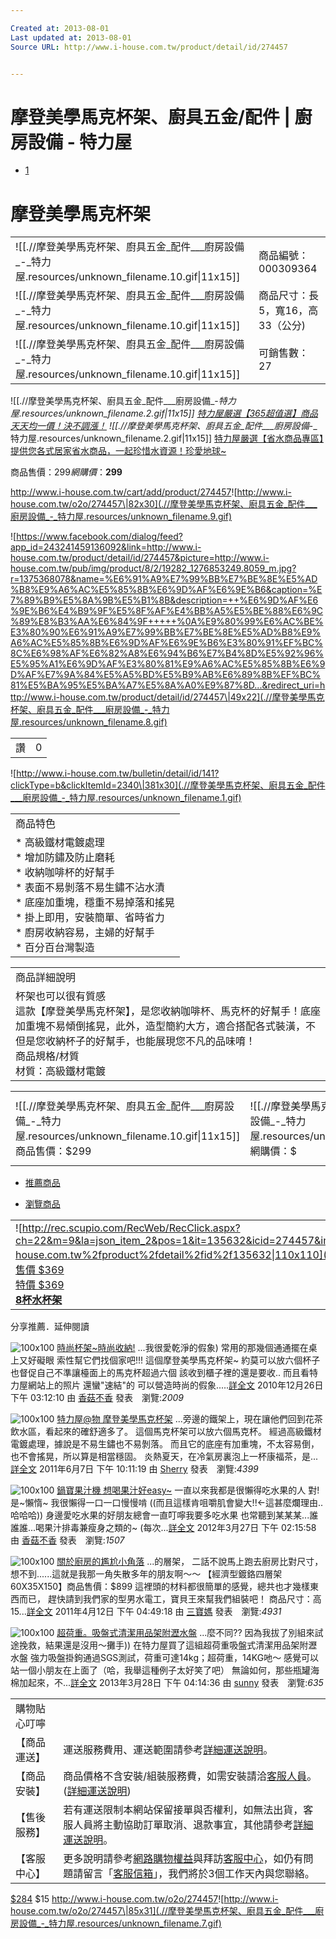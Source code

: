 ```yaml
---

Created at: 2013-08-01
Last updated at: 2013-08-01
Source URL: http://www.i-house.com.tw/product/detail/id/274457


---
```


# 摩登美學馬克杯架、廚具五金/配件 | 廚房設備 - 特力屋


* [1](http://cdn.i-house.com.tw/pub/img/product/8/2/19282_1276853249.8059_b.jpg)

# 摩登美學馬克杯架

|     |     |
| --- | --- |
| ![[.//摩登美學馬克杯架、廚具五金_配件___廚房設備_-_特力屋.resources/unknown_filename.10.gif\\|11x15]] | 商品編號：000309364 |
| ![[.//摩登美學馬克杯架、廚具五金_配件___廚房設備_-_特力屋.resources/unknown_filename.10.gif\\|11x15]] | 商品尺寸：長5，寬16，高33（公分) |
| ![[.//摩登美學馬克杯架、廚具五金_配件___廚房設備_-_特力屋.resources/unknown_filename.10.gif\\|11x15]] | 可銷售數：27 |

![[.//摩登美學馬克杯架、廚具五金_配件___廚房設備_-_特力屋.resources/unknown_filename.2.gif\|11x15]] [特力屋嚴選【365超值選】商品天天均一價！決不調漲！](http://www.i-house.com.tw/365days)
![[.//摩登美學馬克杯架、廚具五金_配件___廚房設備_-_特力屋.resources/unknown_filename.2.gif\|11x15]] [特力屋嚴選【省水商品專區】提供您各式居家省水商品，一起珍惜水資源！珍愛地球~](http://www.i-house.com.tw/edm/index/id/4)

商品售價：$299網購價：$**299**

<http://www.i-house.com.tw/cart/add/product/274457>![http://www.i-house.com.tw/o2o/274457\|82x30](.//摩登美學馬克杯架、廚具五金_配件___廚房設備_-_特力屋.resources/unknown_filename.9.gif)

![https://www.facebook.com/dialog/feed?app_id=243241459136092&link=http://www.i-house.com.tw/product/detail/id/274457&picture=http://www.i-house.com.tw/pub/img/product/8/2/19282_1276853249.8059_m.jpg?r=1375368078&name=%E6%91%A9%E7%99%BB%E7%BE%8E%E5%AD%B8%E9%A6%AC%E5%85%8B%E6%9D%AF%E6%9E%B6&caption=%E7%89%B9%E5%8A%9B%E5%B1%8B&description=++%E6%9D%AF%E6%9E%B6%E4%B9%9F%E5%8F%AF%E4%BB%A5%E5%BE%88%E6%9C%89%E8%B3%AA%E6%84%9F+++++%0A%E9%80%99%E6%AC%BE%E3%80%90%E6%91%A9%E7%99%BB%E7%BE%8E%E5%AD%B8%E9%A6%AC%E5%85%8B%E6%9D%AF%E6%9E%B6%E3%80%91%EF%BC%8C%E6%98%AF%E6%82%A8%E6%94%B6%E7%B4%8D%E5%92%96%E5%95%A1%E6%9D%AF%E3%80%81%E9%A6%AC%E5%85%8B%E6%9D%AF%E7%9A%84%E5%A5%BD%E5%B9%AB%E6%89%8B%EF%BC%81%E5%BA%95%E5%BA%A7%E5%8A%A0%E9%87%8D...&redirect_uri=http://www.i-house.com.tw/product/detail/id/274457\|49x22](.//摩登美學馬克杯架、廚具五金_配件___廚房設備_-_特力屋.resources/unknown_filename.8.gif)

|     |     |
| --- | --- |
| 讚   | 0   |

![http://www.i-house.com.tw/bulletin/detail/id/141?clickType=b&clickItemId=2340\|381x30](.//摩登美學馬克杯架、廚具五金_配件___廚房設備_-_特力屋.resources/unknown_filename.1.gif)

|     |
| --- |
| 商品特色 |
| * 高級鐵材電鍍處理<br>* 增加防鏽及防止磨耗<br>* 收納咖啡杯的好幫手<br>* 表面不易剝落不易生鏽不沾水漬<br>* 底座加重塊，穩重不易掉落和搖晃<br>* 掛上即用，安裝簡單、省時省力<br>* 廚房收納容易，主婦的好幫手<br>* 百分百台灣製造 |

|     |
| --- |
| 商品詳細說明 |
| 杯架也可以很有質感<br>這款【摩登美學馬克杯架】，是您收納咖啡杯、馬克杯的好幫手！底座加重塊不易傾倒搖晃，此外，造型簡約大方，適合搭配各式裝潢，不但是您收納杯子的好幫手，也能展現您不凡的品味唷！<br>商品規格/材質<br>材質：高級鐵材電鍍 |

|     |     |     |     |     |     |
| --- | --- | --- | --- | --- | --- |
| ![[.//摩登美學馬克杯架、廚具五金_配件___廚房設備_-_特力屋.resources/unknown_filename.10.gif\\|11x15]]商品售價：$299 | ![[.//摩登美學馬克杯架、廚具五金_配件___廚房設備_-_特力屋.resources/unknown_filename.2.gif\\|11x15]]網購價：$ | **299** | <http://www.i-house.com.tw/cart/add/product/274457> | ![http://www.i-house.com.tw/o2o/274457\|82x30](.//摩登美學馬克杯架、廚具五金_配件___廚房設備_-_特力屋.resources/unknown_filename.9.gif\) |     |

* [推薦商品](http://www.i-house.com.tw/product/detail/id/274457#recommendTab1)

* [瀏覽商品](http://www.i-house.com.tw/product/detail/id/274457#recommendTab2)

|     |     |     |     |     |
| --- | --- | --- | --- | --- |
| ![http://rec.scupio.com/RecWeb/RecClick.aspx?ch=22&m=9&la=json_item_2&pos=1&it=135632&icid=274457&imk=u_22_201308012241332348830653i2&cc=f51f5ce7a318e3&vpt=2&u=http%3a%2f%2fwww.i-house.com.tw%2fproduct%2fdetail%2fid%2f135632\|110x110](.//摩登美學馬克杯架、廚具五金_配件___廚房設備_-_特力屋.resources/unknown_filename.6.jpeg\)<br>[售價 $369<br>特價 $369](http://rec.scupio.com/RecWeb/RecClick.aspx?ch=22&m=9&la=json_item_2&pos=1&it=135632&icid=274457&imk=u_22_201308012241332348830653i2&cc=f51f5ce7a318e3&vpt=2&u=http%3a%2f%2fwww.i-house.com.tw%2fproduct%2fdetail%2fid%2f135632)<br>[**8杯水杯架**](http://rec.scupio.com/RecWeb/RecClick.aspx?ch=22&m=9&la=json_item_2&pos=1&it=135632&icid=274457&imk=u_22_201308012241332348830653i2&cc=f51f5ce7a318e3&vpt=2&u=http%3a%2f%2fwww.i-house.com.tw%2fproduct%2fdetail%2fid%2f135632) | ![http://rec.scupio.com/RecWeb/RecClick.aspx?ch=22&m=9&la=json_item_2&pos=2&it=459157&icid=274457&imk=u_22_201308012241332348830653i2&cc=f51f5ce7a318e3&vpt=2&u=http%3a%2f%2fwww.i-house.com.tw%2fproduct%2fdetail%2fid%2f459157\|110x110](.//摩登美學馬克杯架、廚具五金_配件___廚房設備_-_特力屋.resources/unknown_filename.3.jpeg\)<br>[售價 $399<br>特價 $399](http://rec.scupio.com/RecWeb/RecClick.aspx?ch=22&m=9&la=json_item_2&pos=2&it=459157&icid=274457&imk=u_22_201308012241332348830653i2&cc=f51f5ce7a318e3&vpt=2&u=http%3a%2f%2fwww.i-house.com.tw%2fproduct%2fdetail%2fid%2f459157)<br>[**DESLON 德世朗不銹鋼 ...**](http://rec.scupio.com/RecWeb/RecClick.aspx?ch=22&m=9&la=json_item_2&pos=2&it=459157&icid=274457&imk=u_22_201308012241332348830653i2&cc=f51f5ce7a318e3&vpt=2&u=http%3a%2f%2fwww.i-house.com.tw%2fproduct%2fdetail%2fid%2f459157) | ![http://rec.scupio.com/RecWeb/RecClick.aspx?ch=22&m=9&la=json_item_2&pos=3&it=157529&icid=274457&imk=u_22_201308012241332348830653i2&cc=f51f5ce7a318e3&vpt=2&u=http%3a%2f%2fwww.i-house.com.tw%2fproduct%2fdetail%2fid%2f157529\|110x110](.//摩登美學馬克杯架、廚具五金_配件___廚房設備_-_特力屋.resources/unknown_filename.jpeg\)<br>[售價 $399<br>特價 $399](http://rec.scupio.com/RecWeb/RecClick.aspx?ch=22&m=9&la=json_item_2&pos=3&it=157529&icid=274457&imk=u_22_201308012241332348830653i2&cc=f51f5ce7a318e3&vpt=2&u=http%3a%2f%2fwww.i-house.com.tw%2fproduct%2fdetail%2fid%2f157529)<br>[**不鏽鋼清潔用品置物架**](http://rec.scupio.com/RecWeb/RecClick.aspx?ch=22&m=9&la=json_item_2&pos=3&it=157529&icid=274457&imk=u_22_201308012241332348830653i2&cc=f51f5ce7a318e3&vpt=2&u=http%3a%2f%2fwww.i-house.com.tw%2fproduct%2fdetail%2fid%2f157529) | ![http://rec.scupio.com/RecWeb/RecClick.aspx?ch=22&m=9&la=json_item_2&pos=4&it=245817&icid=274457&imk=u_22_201308012241332348830653i2&cc=f51f5ce7a318e3&vpt=2&u=http%3a%2f%2fwww.i-house.com.tw%2fproduct%2fdetail%2fid%2f245817\|110x110](.//摩登美學馬克杯架、廚具五金_配件___廚房設備_-_特力屋.resources/unknown_filename.5.jpeg\)<br>[售價 $799<br>特價 $799](http://rec.scupio.com/RecWeb/RecClick.aspx?ch=22&m=9&la=json_item_2&pos=4&it=245817&icid=274457&imk=u_22_201308012241332348830653i2&cc=f51f5ce7a318e3&vpt=2&u=http%3a%2f%2fwww.i-house.com.tw%2fproduct%2fdetail%2fid%2f245817)<br>[**超荷重吸盤雙層萬用活動置物 ...**](http://rec.scupio.com/RecWeb/RecClick.aspx?ch=22&m=9&la=json_item_2&pos=4&it=245817&icid=274457&imk=u_22_201308012241332348830653i2&cc=f51f5ce7a318e3&vpt=2&u=http%3a%2f%2fwww.i-house.com.tw%2fproduct%2fdetail%2fid%2f245817) | ![http://rec.scupio.com/RecWeb/RecClick.aspx?ch=22&m=9&la=json_item_2&pos=5&it=99341&icid=274457&imk=u_22_201308012241332348830653i2&cc=f51f5ce7a318e3&vpt=2&u=http%3a%2f%2fwww.i-house.com.tw%2fproduct%2fdetail%2fid%2f99341\|110x110](.//摩登美學馬克杯架、廚具五金_配件___廚房設備_-_特力屋.resources/unknown_filename.4.jpeg\)<br>[售價 $2705<br>特價 $2705](http://rec.scupio.com/RecWeb/RecClick.aspx?ch=22&m=9&la=json_item_2&pos=5&it=99341&icid=274457&imk=u_22_201308012241332348830653i2&cc=f51f5ce7a318e3&vpt=2&u=http%3a%2f%2fwww.i-house.com.tw%2fproduct%2fdetail%2fid%2f99341)<br>[**味美ST廚用雙層置物架**](http://rec.scupio.com/RecWeb/RecClick.aspx?ch=22&m=9&la=json_item_2&pos=5&it=99341&icid=274457&imk=u_22_201308012241332348830653i2&cc=f51f5ce7a318e3&vpt=2&u=http%3a%2f%2fwww.i-house.com.tw%2fproduct%2fdetail%2fid%2f99341) |

分享推薦．延伸閱讀

![100x100](http://www.sharer.com.tw/upload/member/889/122602411482479_m.jpg)
[時尚杯架~時尚收納!](http://www.sharer.com.tw/article/contents.aspx?article_id=657&cookie=false)
...我很愛乾淨的假象) 常用的那幾個通通擺在桌上又好礙眼 索性幫它們找個家吧!!! 這個摩登美學馬克杯架~ 約莫可以放六個杯子 也督促自己不準讓檯面上的馬克杯超過六個 該收到櫃子裡的還是要收.. 而且看特力屋網站上的照片 還蠻"速結"的 可以營造時尚的假象.....[詳全文](http://www.sharer.com.tw/article/contents.aspx?article_id=657&cookie=false)
2010年12月26日 下午 03:12:10 由 [香菇不香](http://www.sharer.com.tw/article/contents.aspx?article_id=657&cookie=false) 發表　瀏覽:_2009_

![100x100](http://www.sharer.com.tw/upload/member/821/060706112943203_m.jpg)
[特力屋@物 摩登美學馬克杯架](http://www.sharer.com.tw/article/contents.aspx?article_id=1384&cookie=false)
...旁邊的鐵架上，現在讓他們回到花茶飲水區，看起來的確舒適多了。 這個馬克杯架可以放六個馬克杯。 經過高級鐵材電鍍處理，據說是不易生鏽也不易剝落。 而且它的底座有加重塊，不太容易倒，也不會搖晃，所以算是相當穩固。 炎熱夏天，在冷氣房裏泡上一杯康福茶，是...[詳全文](http://www.sharer.com.tw/article/contents.aspx?article_id=1384&cookie=false)
2011年6月7日 下午 10:11:19 由 [Sherry](http://www.sharer.com.tw/article/contents.aspx?article_id=1384&cookie=false) 發表　瀏覽:_4399_

![100x100](http://www.sharer.com.tw/upload/member/889/032712243177248_m.JPG)
[鍋寶果汁機 想喝果汁好easy~](http://www.sharer.com.tw/article/contents.aspx?article_id=2384&cookie=false)
一直以來我都是很懶得吃水果的人 對!是~懶惰~ 我很懶得一口一口慢慢啃 ((而且這樣肯咀嚼肌會變大!!←這甚麼爛理由..哈哈哈)) 身邊愛吃水果的好朋友總會一直叮嚀我要多吃水果 也常聽到某某某...誰誰誰...喝果汁排毒兼瘦身之類的~ (每次...[詳全文](http://www.sharer.com.tw/article/contents.aspx?article_id=2384&cookie=false)
2012年3月27日 下午 02:15:58 由 [香菇不香](http://www.sharer.com.tw/article/contents.aspx?article_id=2384&cookie=false) 發表　瀏覽:_1507_

![100x100](http://www.sharer.com.tw/upload/member/1311/041204410423054_m.JPG)
[關於廚房的尷尬小角落](http://www.sharer.com.tw/article/contents.aspx?article_id=1129&cookie=false)
...的層架， 二話不說馬上跑去廚房比對尺寸，想不到......這就是我那一角失散多年的朋友啊～～ 【經濟型鍍鉻四層架60X35X150】商品售價：$899 這裡頭的材料都很簡單的感覺，總共也才幾樣東西而已， 趕快請到我們家的型男水電工，寶貝王來幫我們組裝吧！ 商品尺寸：高 15...[詳全文](http://www.sharer.com.tw/article/contents.aspx?article_id=1129&cookie=false)
2011年4月12日 下午 04:49:18 由 [三寶媽](http://www.sharer.com.tw/article/contents.aspx?article_id=1129&cookie=false) 發表　瀏覽:_4931_

![100x100](http://www.sharer.com.tw/upload/member/1284/032804103411950_m.jpg)
[超荷重。吸盤式清潔用品架附瀝水盤](http://www.sharer.com.tw/article/contents.aspx?article_id=3737&cookie=false)
...麼不同?? 因為我拔了別組來試途挽救，結果還是沒用～攤手)) 在特力屋買了這組超荷重吸盤式清潔用品架附瀝水盤 強力吸盤掛鉤通過SGS測試，荷重可達14kg；超荷重，14KG吔～ 感覺可以站一個小朋友在上面了（哈，我舉這種例子太好笑了吧） 無論如何，那些瓶罐海棉加起來，不...[詳全文](http://www.sharer.com.tw/article/contents.aspx?article_id=3737&cookie=false)
2013年3月28日 下午 04:14:36 由 [sunny](http://www.sharer.com.tw/article/contents.aspx?article_id=3737&cookie=false) 發表　瀏覽:_635_

|     |     |
| --- | --- |
| 購物貼心叮嚀 |     |
| 【商品運送】 | 運送服務費用、運送範圍請參考[<u>詳細運送說明</u>](http://www.i-house.com.tw/private)。 |
| 【商品安裝】 | 商品價格不含安裝/組裝服務費，如需安裝請洽[<u>客服人員</u>](http://www.i-house.com.tw/service/form)。([<u>詳細運送說明</u>](http://www.i-house.com.tw/private)) |
| 【售後服務】 | 若有運送限制本網站保留接單與否權利，如無法出貨，客服人員將主動協助訂單取消、退款事宜，其他請參考[<u>詳細運送說明</u>](http://www.i-house.com.tw/private)。 |
| 【客服中心】 | 更多說明請參考[<u>網路購物權益</u>](http://www.i-house.com.tw/private)與拜訪[<u>客服中心</u>](http://www.i-house.com.tw/service)，如仍有問題請留言「[<u>客服信箱</u>](http://www.i-house.com.tw/service/form)」，我們將於3個工作天內與您聯絡。 |

[$284](http://www.i-house.com.tw/o2o/274457)
$15
<http://www.i-house.com.tw/o2o/274457>![http://www.i-house.com.tw/o2o/274457\|85x31](.//摩登美學馬克杯架、廚具五金_配件___廚房設備_-_特力屋.resources/unknown_filename.7.gif)

